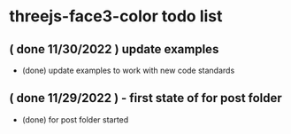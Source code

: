 # threejs-face3-color todo list

## ( done 11/30/2022 ) update examples
* (done) update examples to work with new code standards

## ( done 11/29/2022 ) - first state of for post folder
* (done) for post folder started